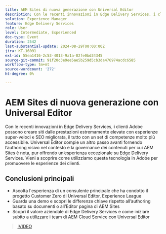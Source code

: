```yaml
---
title: AEM Sites di nuova generazione con Universal Editor
description: Con le recenti innovazioni in Edge Delivery Services, i clienti Adobe possono creare siti dalle prestazioni estremamente elevate con esperienze super-veloci e SEO migliorata, il tutto con un set di competenze molto più accessibile. Universal Editor compie un altro passo avanti fornendo l’authoring visivo nel contesto e la governance dei contenuti per cui AEM Sites è nota, pur offrendo un’esperienza eccezionale su Edge Delivery Services. Vieni a scoprire come utilizziamo questa tecnologia in Adobe per promuovere le esperienze dei clienti. Ascolta l’esperienza di un consulente principale che ha guidato il progetto Customer Zero di Universal Editor; Experience League Guarda una demo e scopri le differenze principali rispetto all’authoring basato su documenti o all’editor di pagine AEM Sites. Scopri il valore aziendale di Edge Delivery Services e come iniziare subito a utilizzare Universal Editor per i team di AEM Cloud Service
solution: Experience Manager
feature: Edge Delivery Services
role: User
level: Intermediate, Experienced
doc-type: Event
duration: 2542
last-substantial-update: 2024-08-29T00:00:00Z
jira: KT-16091
exl-id: 55ea1416-2c53-4013-9a1a-82fe0bd34345
source-git-commit: 91f20c3e9ee5ae5b259d5cb3da476974acdc6585
workflow-type: tm+mt
source-wordcount: '272'
ht-degree: 0%

---
```


# AEM Sites di nuova generazione con Universal Editor

Con le recenti innovazioni in Edge Delivery Services, i clienti Adobe possono creare siti dalle prestazioni estremamente elevate con esperienze super-veloci e SEO migliorata, il tutto con un set di competenze molto più accessibile. Universal Editor compie un altro passo avanti fornendo l’authoring visivo nel contesto e la governance dei contenuti per cui AEM Sites è nota, pur offrendo un’esperienza eccezionale su Edge Delivery Services. Vieni a scoprire come utilizziamo questa tecnologia in Adobe per promuovere le esperienze dei clienti.

## Conclusioni principali

* Ascolta l&#39;esperienza di un consulente principale che ha condotto il progetto Customer Zero di Universal Editor, Experience League
* Guarda una demo e scopri le differenze chiave rispetto all’authoring basato su documenti o all’Editor pagina di AEM Sites
* Scopri il valore aziendale di Edge Delivery Services e come iniziare subito a utilizzare i team di AEM Cloud Service con Universal Editor

>[!VIDEO](https://video.tv.adobe.com/v/3433164/?learn=on)
